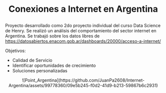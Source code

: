 #  <p align="center"> Conexiones a Internet en Argentina </p>
Proyecto desarrollado como 2do proyecto individual del curso Data Science de Henry. Se realizó un análisis del comportamiento del sector internet en Argentina. Se trabajó sobre los datos libres de https://datosabiertos.enacom.gob.ar/dashboards/20000/acceso-a-internet/ 

Objetivos:
- Calidad de Servicio
- Identificar oportunidades de crecimiento
- Soluciones personalizadas
  
<p align="center"> ![Point_Argentina](https://github.com/JuanPa2608/Internet-Argentina/assets/99778360/09e5b245-f0d2-41d9-b213-59867b6c2931) </p>

